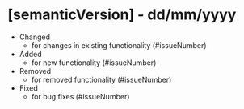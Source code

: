 # [semanticVersion] - dd/mm/yyyy
* Changed
  * for changes in existing functionality (#issueNumber)
* Added
  * for new functionality (#issueNumber)
* Removed
  * for removed functionality (#issueNumber)
* Fixed
  * for bug fixes (#issueNumber)